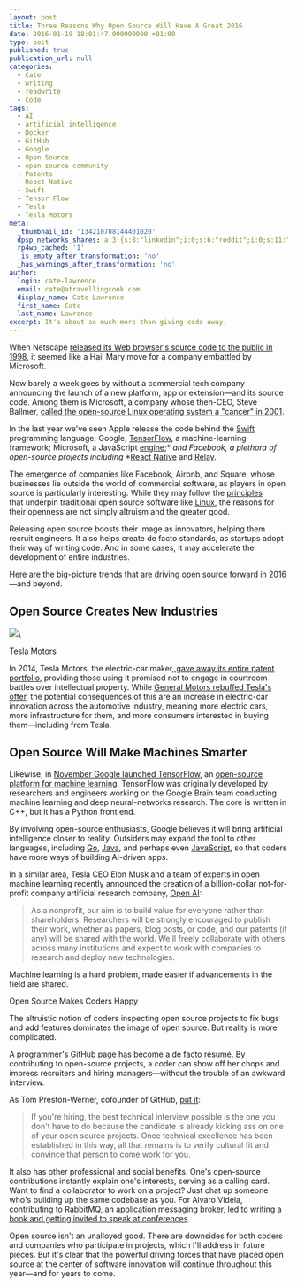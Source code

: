 ```yaml
---
layout: post
title: Three Reasons Why Open Source Will Have A Great 2016
date: 2016-01-19 18:01:47.000000000 +01:00
type: post
published: true
publication_url: null
categories:
  - Cate
  - writing
  - readwrite
  - Code
tags:
  - AI
  - artificial intelligence
  - Docker
  - GitHub
  - Google
  - Open Source
  - open source community
  - Patents
  - React Native
  - Swift
  - Tensor Flow
  - Tesla
  - Tesla Motors
meta:
  _thumbnail_id: '134210708144401020'
  dpsp_networks_shares: a:3:{s:8:"linkedin";i:0;s:6:"reddit";i:0;s:11:"google-plus";i:0;}
  rp4wp_cached: '1'
  _is_empty_after_transformation: 'no'
  _has_warnings_after_transformation: 'no'
author:
  login: cate-lawrence
  email: cate@atravellingcook.com
  display_name: Cate Lawrence
  first_name: Cate
  last_name: Lawrence
excerpt: It's about so much more than giving code away.
---
```

When Netscape [released its Web browser's source code to the public in
1998](http://www.cnet.com/news/netscape-sets-source-code-free/), it
seemed like a Hail Mary move for a company embattled by Microsoft.

Now barely a week goes by without a commercial tech company announcing
the launch of a new platform, app or extension—and its source code.
Among them is Microsoft, a company whose then-CEO, Steve Ballmer,
[called the open-source Linux operating system a "cancer" in
2001](http://www.theregister.co.uk/2001/06/02/ballmer_linux_is_a_cancer/).

In the last year we've seen Apple release the code behind
the [Swift](https://developer.apple.com/swift/) programming language;
Google, [TensorFlow](https://www.tensorflow.org/), a machine-learning
framework; Microsoft, a JavaScript
[engine](https://github.com/Microsoft/ChakraCore/wiki/Roadmap);* *and
Facebook, a plethora of open-source projects including* *[React
Native](https://code.facebook.com/projects/450791118411445/react-native/) and
[Relay](https://facebook.github.io/relay/).

The emergence of companies like Facebook, Airbnb, and Square, whose
businesses lie outside the world of commercial software, as players in
open source is particularly interesting. While they may follow the
[principles](http://opensource.org/docs/osd) that underpin traditional
open source software like [Linux](http://www.linuxfoundation.org/), the
reasons for their openness are not simply altruism and the greater good.

Releasing open source boosts their image as innovators, helping them
recruit engineers. It also helps create de facto standards, as startups
adopt their way of writing code. And in some cases, it may accelerate
the development of entire industries.

Here are the big-picture trends that are driving open source forward in
2016—and beyond.

Open Source Creates New Industries
----------------------------------

![](rw-import/MTM1ODA5MDE2NjA0NDA0MzU1.jpg)\

Tesla Motors

In 2014, Tesla Motors, the electric-car maker,[ gave away its
entire patent
portfolio](https://readwrite.com/2014/06/16/what-apple-should-learn-from-tesla),
providing those using it promised not to engage in courtroom battles
over intellectual property. While [General Motors rebuffed Tesla's
offer](http://gmauthority.com/blog/2015/02/general-motors-not-interested-in-open-tesla-patents/),
the potential consequences of this are an increase in electric-car
innovation across the automotive industry, meaning more electric cars,
more infrastructure for them, and more consumers interested in buying
them—including from Tesla. 

Open Source Will Make Machines Smarter
--------------------------------------

Likewise, in [November Google launched
TensorFlow](https://googleblog.blogspot.de/2015/11/tensorflow-smarter-machine-learning-for.html),
an [open-­source platform for machine
learning](https://www.tensorflow.org/). TensorFlow was originally
developed by researchers and engineers working on the Google Brain team
conducting machine learning and deep neural-networks research. The core
is written in C++, but it has a Python front end. 

By involving open-source enthusiasts, Google believes it will bring
artificial intelligence closer to reality. Outsiders may expand the tool
to other languages, including
[Go](http://www.wired.com/2015/08/googles-house-programming-language-now-runs-phones/),
[Java](http://www.wired.com/2013/09/the-second-coming-of-java/), and
perhaps even [JavaScript](https://en.wikipedia.org/wiki/JavaScript), so
that coders have more ways of building AI-driven apps. 

In a similar area, Tesla CEO Elon Musk and a team of experts in open
machine learning recently announced the creation of a billion-dollar
not-for-profit company artificial research company, [Open
AI](https://openai.com/blog/introducing-openai/):

> As a nonprofit, our aim is to build value for everyone rather than
> shareholders. Researchers will be strongly encouraged to publish their
> work, whether as papers, blog posts, or code, and our patents (if any)
> will be shared with the world. We'll freely collaborate with others
> across many institutions and expect to work with companies to research
> and deploy new technologies.

Machine learning is a hard problem, made easier if advancements in the
field are shared.

Open Source Makes Coders Happy 

The altruistic notion of coders inspecting open source projects to fix
bugs and add features dominates the image of open source. But reality is
more complicated.

A programmer's GitHub page has become a de facto résumé. By contributing
to open-source projects, a coder can show off her chops and impress
recruiters and hiring managers—without the trouble of an awkward
interview.

As Tom Preston-Werner, cofounder of GitHub, [put
it](http://tom.preston-werner.com/2011/11/22/open-source-everything.html):

> If you're hiring, the best technical interview possible is the one you
> don't have to do because the candidate is already kicking ass on one
> of your open source projects. Once technical excellence has been
> established in this way, all that remains is to verify cultural fit
> and convince that person to come work for you.

It also has other professional and social benefits. One's open-source
contributions instantly explain one's interests, serving as a calling
card. Want to find a collaborator to work on a project? Just chat up
someone who's building up the same codebase as you. For Alvaro Videla,
contributing to RabbitMQ, an application messaging broker, [led to
writing a book and getting invited to speak at
conferences](http://videlalvaro.github.io/2014/08/on-contributing-to-opensource.html).

Open source isn't an unalloyed good. There are downsides for both coders
and companies who participate in projects, which I'll address in future
pieces. But it's clear that the powerful driving forces that have placed
open source at the center of software innovation will continue
throughout this year—and for years to come.
